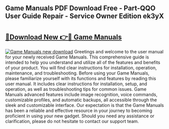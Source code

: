 ## Game Manuals PDF Download Free - Part-QQO User Guide Repair - Service Owner Edition ek3yX

# <h2><a href="http://bc34500.oget.top/?id=Game+Manuals">🔗Download New 👉🔴 Game Manuals</a></h2>

[![Game Manuals new download](https://i.imgur.com/5g1atiW.png)](http://bc34500.oget.top/?id=Game+Manuals)
Greetings and welcome to the user manual for your newly received Game Manuals. This comprehensive guide is intended to help you understand and utilize all of the features and benefits of your product. You will find clear instructions for installation, operation, maintenance, and troubleshooting. Before using your Game Manuals, please familiarize yourself with its functions and features by reading this user manual. It includes clear instructions for installation, setup, and operation, as well as troubleshooting tips for common issues. Game Manuals advanced features include image recognition, voice commands, customizable profiles, and automatic backups, all accessible through the sleek and customizable interface. Our expectation is that the Game Manuals has been a reliable and effective resource in your journey to becoming proficient in using your new gadget. Should you need any assistance or clarification, please do not hesitate to contact our support team.
